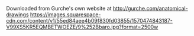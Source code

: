 Downloaded from Gurche's own website at
http://gurche.com/anatomical-drawings
https://images.squarespace-cdn.com/content/v1/55ed84aee4b09f830fd03855/1570474843187-V99XS5KR5EQMBETWOEZE/9%252Bbaro.jpg?format=2500w
